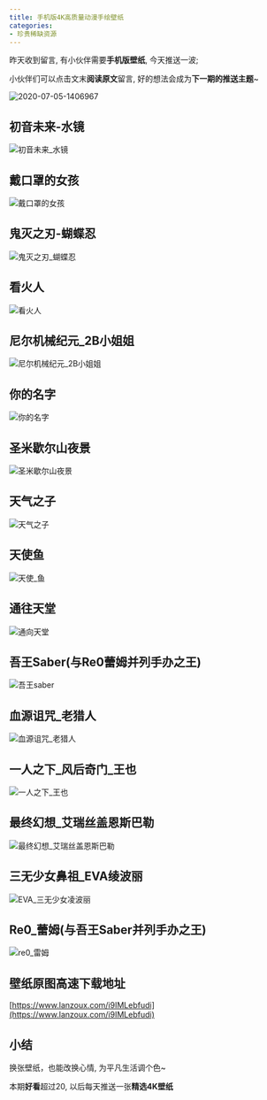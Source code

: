 ```yaml
---
title: 手机版4K高质量动漫手绘壁纸
categories:
- 珍贵稀缺资源
---
```




昨天收到留言, 有小伙伴需要**手机版壁纸**, 今天推送一波; 

小伙伴们可以点击文末**阅读原文**留言, 好的想法会成为**下一期的推送主题**~

![2020-07-05-1406967](https://v2fy.com/asset/0i/jikemiji/jikemiji-md/kr-000064.assets/2020-07-05-1406967.png)



## 初音未来-水镜



![初音未来_水镜](https://v2fy.com/asset/0i/jikemiji/jikemiji-md/kr-000064.assets/%E5%88%9D%E9%9F%B3%E6%9C%AA%E6%9D%A5_%E6%B0%B4%E9%95%9C.jpg)



## 戴口罩的女孩



![戴口罩的女孩](https://v2fy.com/asset/0i/jikemiji/jikemiji-md/kr-000064.assets/%E6%88%B4%E5%8F%A3%E7%BD%A9%E7%9A%84%E5%A5%B3%E5%AD%A9.jpg)

## 鬼灭之刃-蝴蝶忍

![鬼灭之刃_蝴蝶忍](https://v2fy.com/asset/0i/jikemiji/jikemiji-md/kr-000064.assets/%E9%AC%BC%E7%81%AD%E4%B9%8B%E5%88%83_%E8%9D%B4%E8%9D%B6%E5%BF%8D.jpg)

## 看火人

![看火人](https://v2fy.com/asset/0i/jikemiji/jikemiji-md/kr-000064.assets/%E7%9C%8B%E7%81%AB%E4%BA%BA.jpg)

## 尼尔机械纪元_2B小姐姐

![尼尔机械纪元_2B小姐姐](https://v2fy.com/asset/0i/jikemiji/jikemiji-md/kr-000064.assets/%E5%B0%BC%E5%B0%94%E6%9C%BA%E6%A2%B0%E7%BA%AA%E5%85%83_2b%E5%B0%8F%E5%A7%90.jpg)

## 你的名字

![你的名字](https://v2fy.com/asset/0i/jikemiji/jikemiji-md/kr-000064.assets/%E4%BD%A0%E7%9A%84%E5%90%8D%E5%AD%97.jpg)

## 圣米歇尔山夜景

![圣米歇尔山夜景](https://v2fy.com/asset/0i/jikemiji/jikemiji-md/kr-000064.assets/%E5%9C%A3%E7%B1%B3%E6%AD%87%E5%B0%94%E5%B1%B1%E5%A4%9C%E6%99%AF.jpg)

## 天气之子

![天气之子](https://v2fy.com/asset/0i/jikemiji/jikemiji-md/kr-000064.assets/%E5%A4%A9%E6%B0%94%E4%B9%8B%E5%AD%90.jpg)

## 天使鱼

![天使_鱼](https://v2fy.com/asset/0i/jikemiji/jikemiji-md/kr-000064.assets/%E5%A4%A9%E4%BD%BF_%E9%B1%BC.jpg)

## 通往天堂

![通向天堂](https://v2fy.com/asset/0i/jikemiji/jikemiji-md/kr-000064.assets/%E9%80%9A%E5%90%91%E5%A4%A9%E5%A0%82.jpg)

## 吾王Saber(与Re0蕾姆并列手办之王)

![吾王saber](https://v2fy.com/asset/0i/jikemiji/jikemiji-md/kr-000064.assets/%E5%90%BE%E7%8E%8Bsaber.jpg)

## 血源诅咒_老猎人

![血源诅咒_老猎人](https://v2fy.com/asset/0i/jikemiji/jikemiji-md/kr-000064.assets/%E8%A1%80%E6%BA%90%E8%AF%85%E5%92%92_%E8%80%81%E7%8C%8E%E4%BA%BA.jpg)

## 一人之下_风后奇门_王也

![一人之下_王也](https://v2fy.com/asset/0i/jikemiji/jikemiji-md/kr-000064.assets/%E4%B8%80%E4%BA%BA%E4%B9%8B%E4%B8%8B_%E7%8E%8B%E4%B9%9F.jpg)

## 最终幻想_艾瑞丝盖恩斯巴勒

![最终幻想_艾瑞丝盖恩斯巴勒](https://v2fy.com/asset/0i/jikemiji/jikemiji-md/kr-000064.assets/%E6%9C%80%E7%BB%88%E5%B9%BB%E6%83%B3_%E8%89%BE%E7%91%9E%E4%B8%9D%E7%9B%96%E6%81%A9%E6%96%AF%E5%B7%B4%E5%8B%92.jpg)

## 三无少女鼻祖_EVA绫波丽

![EVA_三无少女凌波丽](https://v2fy.com/asset/0i/jikemiji/jikemiji-md/kr-000064.assets/EVA_%E4%B8%89%E6%97%A0%E5%B0%91%E5%A5%B3%E5%87%8C%E6%B3%A2%E4%B8%BD.jpg)

## Re0_蕾姆(与吾王Saber并列手办之王)

![re0_雷姆](https://v2fy.com/asset/0i/jikemiji/jikemiji-md/kr-000064.assets/re0_%E9%9B%B7%E5%A7%86.jpg)





## 壁纸原图高速下载地址

[https://www.lanzoux.com/i9IMLebfudi](https://www.lanzoux.com/i9IMLebfudi)



## 小结



换张壁纸，也能改换心情, 为平凡生活调个色~

本期**好看**超过20, 以后每天推送一张**精选4K壁纸**






